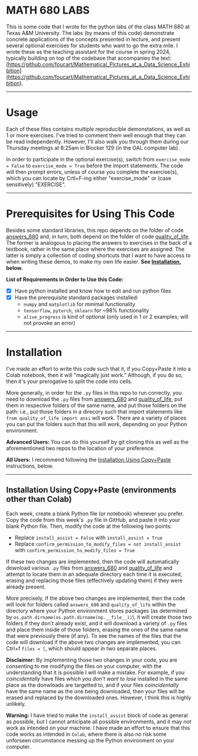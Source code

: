 # MATH 680 LABS
This is some code that I wrote for the python labs of the class MATH 680 at Texas A&amp;M University. The labs (by means of this code) demonstrate concrete applications of the concepts presented in lecture, and present several optional exercises for students who want to go the extra mile. I wrote these as the teaching assistant for the course in spring 2024, typically building on top of the codebase that accompanies the text: [https://github.com/foucart/Mathematical_Pictures_at_a_Data_Science_Exhibition](https://github.com/foucart/Mathematical_Pictures_at_a_Data_Science_Exhibition).

---

# Usage
Each of these files contains multiple reproducible demonstations, as well as 1 or more exercises. I've tried to comment them well enough that they can be read independently. However, I'll also walk you through them during our Thursday meetings at 8:25am in Blocker 129 (in the OAL computer lab).

In order to participate in the optional exercise(s), switch from `exercise_mode = False` to `exercise_mode = True` before the import statements. The code will then prompt errors, unless of course you complete the exercise(s), which you can locate by Crtl+F-ing either "exercise_mode" or (case sensitively) "EXERCISE".

---

# Prerequisites for Using This Code
Besides some standard libraries, this repo depends on the folder of code [answers_680](https://github.com/ThomasLastName/answers_680) and, in turn, both depend on the folder of code [quality_of_life](https://github.com/ThomasLastName/quality_of_life). The former is analogous to placing the answers to exercises in the back of a textbook, rather in the same place where the exercises are assigned. The latter is simply a collection of coding shortcuts that I want to have access to when writing these demos, to make my own life easier. **See [Installation](https://github.com/ThomasLastName/labs_680?tab=readme-ov-file#installation), below.**

**List of Requirements in Order to Use this Code:**
- [x] Have python installed and know how to edit and run python files
- [x] Have the prerequisite standard packages installed:
    - `numpy` and `matplotlib` for minimal functionality
    - `tensorflow`, `pytorch`, `sklearn` for ~98% functionality
    -  `alive_progress` is kind of optional (only used in 1 or 2 examples; will not provoke an error)

---

# Installation

I've made an effort to write this code such that it, if you Copy+Paste it into a Colab notebook, then it will "magically just work." Although, if you do so, then it's your prerogative to split the code into cells.

More generally, in order for the `.py` files in this repo to run correctly, you need to download the `.py` files from [answers_680](https://github.com/ThomasLastName/answers_680) and [quality_of_life](https://github.com/ThomasLastName/quality_of_life), put them in respective folders of the same name, and put those folders on the path: i.e., put those folders in a direcory such that import statements like `from quality_of_life import ansi` will work. There are a variety of places you can put the folders such that this will work, depending on your Python environment.

**Advanced Users:** You can do this yourself by git cloning this as well as the aforementioned two repos to the location of your preference.
 
**All Users:** I recommend following the [Installation Using Copy+Paste](https://github.com/ThomasLastName/labs_680/blob/main/README.md#installation-using-copypaste-environments-other-than-colab) instructions, below.

---

## Installation Using Copy+Paste (environments other than Colab)

Each week, create a blank Python file (or notebook) wherever you prefer. Copy the code from this week's `.py` file in GitHub, and paste it into your blank Python file. Then, modify the code at the following two points:
 - Replace `install_assist = False` with `install_assist = True`
 - Replace `confirm_permission_to_modify_files = not install_assist` with `confirm_permission_to_modify_files = True`

If these two changes are implemented, then the code will automatically download various `.py` files from [answers_680](https://github.com/ThomasLastName/answers_680) and [quality_of_life](https://github.com/ThomasLastName/quality_of_life) and attempt to locate them in an adequate directory each time it is executed, erasing and replacing those files (effectively updating them) if they were already present.

More precisely, if the above two changes are implemented, then the code will look for folders called `answers_680` and `quality_of_life` within the directory where your Python environment stores packages (as determined by `os.path.dirname(os.path.dirname(np.__file__))`), it will create those two folders if they don't already exist, and it will download a variety of `.py` files and place them inside of those folders, erasing the ones of the same name that were previously there (if any).  To see the names of the files that the code will download if the above two changes are implemented, you can Ctrl+f `files = [`, which should appear in two separate places.

**Disclaimer:** By implementing those two changes in your code, you are consenting to me modifying the files on your computer, with the understanding that it is possible I will make a mistake. For example, if you _coincidentally_ have files _which you don't want to lose_ installed in the same place as the donwloads are targetted to, and if your files _coincidentally_ have the same name as the one being downloaded, then your files will be erased and replaced by the downloaded ones. However, I think this is highly unlikely.

**Warning:** I have tried to make the `install_assist` block of code as general as possible, but I cannot anticipate all possible environments, and it may not work as intended on your machine. I have made an effort to ensure that this code works as intended in `Colab`, where there is also no risk some unforseen circumstance messing up the Python environment on your computer.
